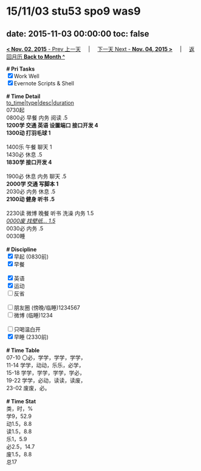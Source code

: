 # 15/11/03 stu53 spo9 was9

date: 2015-11-03 00:00:00
toc: false
---
[**< Nov. 02, 2015** - Prev 上一天](/lifelogs/2015/11/d02.html) &nbsp; &nbsp; | &nbsp; &nbsp; [下一天 Next - **Nov. 04, 2015 >**](/lifelogs/2015/11/d04.html) &nbsp; &nbsp; |  &nbsp; &nbsp; [返回月历 **Back to Month ^**](/lifelogs/2015/11/index.html)
<br/><div><b># Pri Tasks</b></div><div><input checked="true" type="checkbox"/>Work Well</div><div><input checked="true" type="checkbox"/>Evernote Scripts &amp; Shell</div><div><br/></div><div><b># Time Detail</b></div><div><u>to_time|type|desc|duration</u></div><div>0730起</div><div>0800必 早餐 内务 阅读 .5</div><div><b>1200学 交通 英语 设置端口 接口开发 4</b></div><div><b>1300动 打羽毛球 1</b></div><div><br/></div><div>1400乐 午餐 聊天 1</div><div>1430必 休息 .5</div><div><b>1830学 接口开发 4</b></div><div><br/></div><div>1900必 休息 内务 聊天 .5</div><div><b>2000学 交通 写脚本 1</b></div><div>2030必 内务 休息 .5</div><div><b>2100动 健身 听书 .5</b></div><div><br/></div><div>2230读 微博 晚餐 听书 洗澡 内务 1.5</div><div><u><i>0000废 找壁纸… 1.5</i></u></div><div>0030必 内务 .5</div><div>0030睡</div><div><br/></div><div><b># Discipline</b></div><div><input checked="true" type="checkbox"/>早起 (0830前)</div><div><input checked="true" type="checkbox"/>早餐</div><div><br/></div><div><input checked="true" type="checkbox"/>英语</div><div><input checked="true" type="checkbox"/>运动</div><div><input type="checkbox"/>反省</div><div><br/></div><div><input type="checkbox"/>朋友圈 (傍晚/临睡)1234567</div><div><input type="checkbox"/>微博 (临睡)1234</div><div><br/></div><div><input type="checkbox"/>只喝温白开</div><div><input checked="true" type="checkbox"/>早睡 (2330前)</div><div><br/></div><div><b># Time Table</b></div><div>07-10 〇必，学学，学学，学学，</div><div>11-14 学学，动动，乐乐，必学，</div><div>15-18 学学，学学，学学，学必，</div><div>19-22 学学，必动，读读，读废，</div><div>23-02 废废，必。</div><div><br/></div><div><b># Time Stat</b></div><div>类，时，%</div><div>学9，52.9</div><div>动1.5，8.8</div><div>读1.5，8.8</div><div>乐1，5.9</div><div>必2.5，14.7</div><div>废1.5，8.8</div><div>总17</div>

